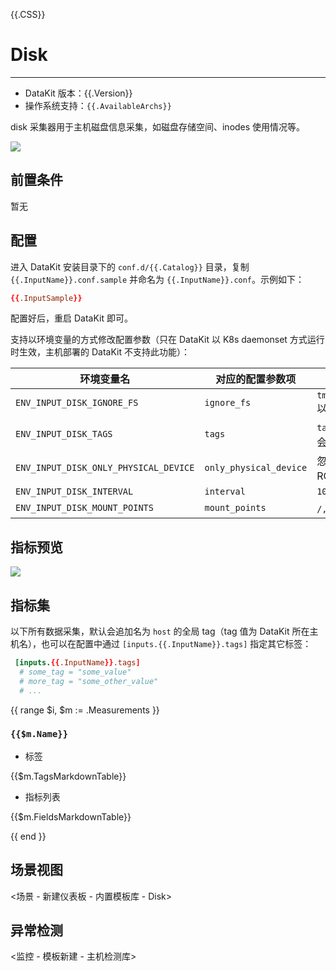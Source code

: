 {{.CSS}}
# Disk
---

- DataKit 版本：{{.Version}}
- 操作系统支持：`{{.AvailableArchs}}`

disk 采集器用于主机磁盘信息采集，如磁盘存储空间、inodes 使用情况等。

![](imgs/input-disk-1.png)

## 前置条件

暂无

## 配置

进入 DataKit 安装目录下的 `conf.d/{{.Catalog}}` 目录，复制 `{{.InputName}}.conf.sample` 并命名为 `{{.InputName}}.conf`。示例如下：

```toml
{{.InputSample}}
```

配置好后，重启 DataKit 即可。

支持以环境变量的方式修改配置参数（只在 DataKit 以 K8s daemonset 方式运行时生效，主机部署的 DataKit 不支持此功能）：

| 环境变量名                            | 对应的配置参数项       | 参数示例                                                                                 |
| ---                                   | ---                    | ---                                                                                      |
| `ENV_INPUT_DISK_IGNORE_FS`            | `ignore_fs`            | `tmpfs,devtmpfs,devfs,iso9660,overlay,aufs,squashfs` 以英文逗号隔开                      |
| `ENV_INPUT_DISK_TAGS`                 | `tags`                 | `tag1=value1,tag2=value2` 如果配置文件中有同名 tag，会覆盖它                             |
| `ENV_INPUT_DISK_ONLY_PHYSICAL_DEVICE` | `only_physical_device` | 忽略非物理磁盘（如网盘、NFS 等，只采集本机硬盘/CD ROM/USB 磁盘等）任意给一个字符串值即可 |
| `ENV_INPUT_DISK_INTERVAL`             | `interval`             | `10s`                                                                                    |
| `ENV_INPUT_DISK_MOUNT_POINTS`         | `mount_points`         | `/, /path/to/point1, /path/to/point2` 以英文逗号隔开                                     |

## 指标预览

![](imgs/input-disk-2.png)

## 指标集

以下所有数据采集，默认会追加名为 `host` 的全局 tag（tag 值为 DataKit 所在主机名），也可以在配置中通过 `[inputs.{{.InputName}}.tags]` 指定其它标签：

``` toml
 [inputs.{{.InputName}}.tags]
  # some_tag = "some_value"
  # more_tag = "some_other_value"
  # ...
```

{{ range $i, $m := .Measurements }}

### `{{$m.Name}}`

-  标签

{{$m.TagsMarkdownTable}}

- 指标列表

{{$m.FieldsMarkdownTable}}

{{ end }}

## 场景视图

<场景 - 新建仪表板 - 内置模板库 - Disk>

## 异常检测

<监控 - 模板新建 - 主机检测库>
